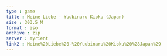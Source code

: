 ```yaml
---
type : game
title : Meine Liebe - Yuubinaru Kioku (Japan)
size : 303.5 M
format : iso
archive : zip
server : myrient
link2 : Meine%20Liebe%20-%20Yuubinaru%20Kioku%20%28Japan%29
---
```

